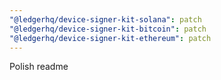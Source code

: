 ```yaml
---
"@ledgerhq/device-signer-kit-solana": patch
"@ledgerhq/device-signer-kit-bitcoin": patch
"@ledgerhq/device-signer-kit-ethereum": patch
---
```


Polish readme
